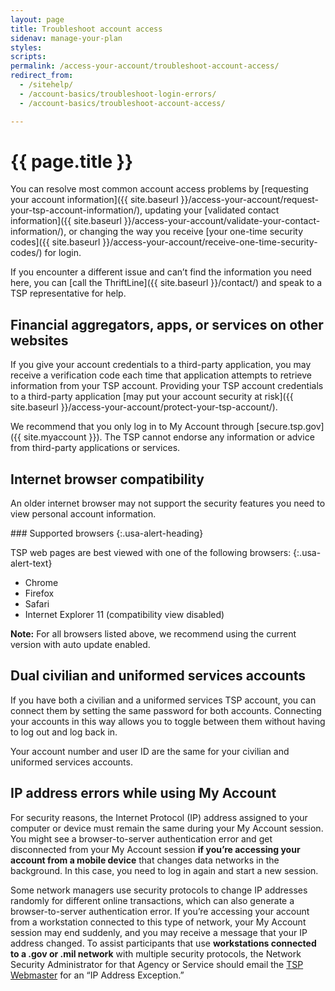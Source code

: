 ```yaml
---
layout: page
title: Troubleshoot account access
sidenav: manage-your-plan
styles:
scripts:
permalink: /access-your-account/troubleshoot-account-access/
redirect_from:
  - /sitehelp/
  - /account-basics/troubleshoot-login-errors/
  - /account-basics/troubleshoot-account-access/

---
```


# {{ page.title }}

You can resolve most common account access problems by [requesting your account information]({{ site.baseurl }}/access-your-account/request-your-tsp-account-information/), updating your [validated contact information]({{ site.baseurl }}/access-your-account/validate-your-contact-information/), or changing the way you receive [your one-time security codes]({{ site.baseurl }}/access-your-account/receive-one-time-security-codes/) for login.

If you encounter a different issue and can’t find the information you need here, you can [call the ThriftLine]({{ site.baseurl }}/contact/) and speak to a TSP representative for help.

## Financial aggregators, apps, or services on other websites
If you give your account credentials to a third-party application, you may receive a verification code each time that application attempts to retrieve information from your TSP account. Providing your TSP account credentials to a third-party application [may put your account security at risk]({{ site.baseurl }}/access-your-account/protect-your-tsp-account/).

We recommend that you only log in to My Account through [secure.tsp.gov]({{ site.myaccount }}). The TSP cannot endorse any information or advice from third-party applications or services.

## Internet browser compatibility
An older internet browser may not support the security features you need to view personal account information.

<div class="usa-alert  usa-alert-info usa-alert-paragraph">
<div class="usa-alert-body" markdown="1">
### Supported browsers
{:.usa-alert-heading}

TSP web pages are best viewed with one of the following browsers:
{:.usa-alert-text}

- Chrome
- Firefox
- Safari
- Internet Explorer 11 (compatibility view disabled)

**Note:** For all browsers listed above, we recommend using the current version with auto update enabled.
</div>
</div>

## Dual civilian and uniformed services accounts
If you have both a civilian and a uniformed services TSP account, you can connect them by setting the same password for both accounts. Connecting your accounts in this way allows you to toggle between them without having to log out and log back in.

Your account number and user ID are the same for your civilian and uniformed services accounts.

## IP address errors while using My Account
For security reasons, the Internet Protocol (IP) address assigned to your computer or device must remain the same during your My Account session. You might see a browser-to-server authentication error and get disconnected from your My Account session **if you’re accessing your account from a mobile device** that changes data networks in the background. In this case, you need to log in again and start a new session.

Some network managers use security protocols to change IP addresses randomly for different online transactions, which can also generate a browser-to-server authentication error. If you’re accessing your account from a workstation connected to this type of network, your My Account session may end suddenly, and you may receive a message that your IP address changed. To assist participants that use **workstations connected to a .gov or .mil network** with multiple security protocols, the Network Security Administrator for that Agency or Service should email the [TSP Webmaster](mailto:webmaster@tsp.gov?subject=TSP.gov%20IP%20Exception%20Request) for an &#8220;IP Address Exception.&#8221;
